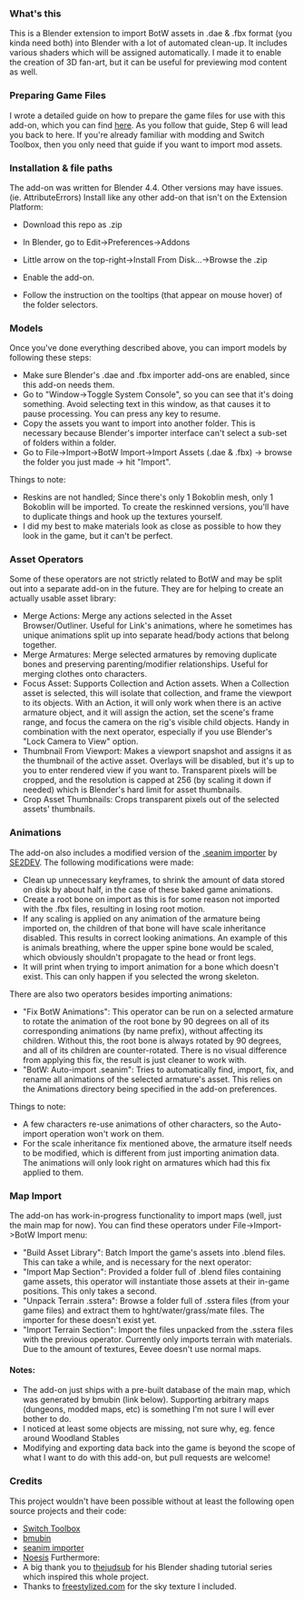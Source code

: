 ### What's this

This is a Blender extension to import BotW assets in .dae & .fbx format (you kinda need both) into Blender with a lot of automated clean-up. It includes various shaders which will be assigned automatically. I made it to enable the creation of 3D fan-art, but it can be useful for previewing mod content as well.

### Preparing Game Files
I wrote a detailed guide on how to prepare the game files for use with this add-on, which you can find [here](https://open3dlab.com/tutorials/view/241/). As you follow that guide, Step 6 will lead you back to here. If you're already familiar with modding and Switch Toolbox, then you only need that guide if you want to import mod assets.

### Installation & file paths
The add-on was written for Blender 4.4. Other versions may have issues. (ie. AttributeErrors)
Install like any other add-on that isn't on the Extension Platform:
- Download this repo as .zip
- In Blender, go to Edit->Preferences->Addons
- Little arrow on the top-right->Install From Disk...->Browse the .zip
- Enable the add-on.

- Follow the instruction on the tooltips (that appear on mouse hover) of the folder selectors.

### Models
Once you've done everything described above, you can import models by following these steps:
- Make sure Blender's .dae and .fbx importer add-ons are enabled, since this add-on needs them.
- Go to "Window->Toggle System Console", so you can see that it's doing something. Avoid selecting text in this window, as that causes it to pause processing. You can press any key to resume.
- Copy the assets you want to import into another folder. This is necessary because Blender's importer interface can't select a sub-set of folders within a folder.
- Go to File->Import->BotW Import->Import Assets (.dae & .fbx) -> browse the folder you just made -> hit "Import".

Things to note:
- Reskins are not handled; Since there's only 1 Bokoblin mesh, only 1 Bokoblin will be imported. To create the reskinned versions, you'll have to duplicate things and hook up the textures yourself.
- I did my best to make materials look as close as possible to how they look in the game, but it can't be perfect.

### Asset Operators
Some of these operators are not strictly related to BotW and may be split out into a separate add-on in the future. They are for helping to create an actually usable asset library:
- Merge Actions: Merge any actions selected in the Asset Browser/Outliner. Useful for Link's animations, where he sometimes has unique animations split up into separate head/body actions that belong together.
- Merge Armatures: Merge selected armatures by removing duplicate bones and preserving parenting/modifier relationships. Useful for merging clothes onto characters.
- Focus Asset: Supports Collection and Action assets. When a Collection asset is selected, this will isolate that collection, and frame the viewport to its objects. With an Action, it will only work when there is an active armature object, and it will assign the action, set the scene's frame range, and focus the camera on the rig's visible child objects. Handy in combination with the next operator, especially if you use Blender's "Lock Camera to View" option.
- Thumbnail From Viewport: Makes a viewport snapshot and assigns it as the thumbnail of the active asset. Overlays will be disabled, but it's up to you to enter rendered view if you want to. Transparent pixels will be cropped, and the resolution is capped at 256 (by scaling it down if needed) which is Blender's hard limit for asset thumbnails.
- Crop Asset Thumbnails: Crops transparent pixels out of the selected assets' thumbnails.

### Animations
The add-on also includes a modified version of the [.seanim importer](https://github.com/SE2Dev/io_anim_seanim) by [SE2DEV](https://github.com/SE2Dev). The following modifications were made:
- Clean up unnecessary keyframes, to shrink the amount of data stored on disk by about half, in the case of these baked game animations.
- Create a root bone on import as this is for some reason not imported with the .fbx files, resulting in losing root motion.
- If any scaling is applied on any animation of the armature being imported on, the children of that bone will have scale inheritance disabled. This results in correct looking animations. An example of this is animals breathing, where the upper spine bone would be scaled, which obviously shouldn't propagate to the head or front legs.
- It will print when trying to import animation for a bone which doesn't exist. This can only happen if you selected the wrong skeleton.

There are also two operators besides importing animations:
- "Fix BotW Animations": This operator can be run on a selected armature to rotate the animation of the root bone by 90 degrees on all of its corresponding animations (by name prefix), without affecting its children. Without this, the root bone is always rotated by 90 degrees, and all of its children are counter-rotated. There is no visual difference from applying this fix, the result is just cleaner to work with.
- "BotW: Auto-import .seanim": Tries to automatically find, import, fix, and rename all animations of the selected armature's asset. This relies on the Animations directory being specified in the add-on preferences.

Things to note:
- A few characters re-use animations of other characters, so the Auto-import operation won't work on them.
- For the scale inheritance fix mentioned above, the armature itself needs to be modified, which is different from just importing animation data. The animations will only look right on armatures which had this fix applied to them.

### Map Import
The add-on has work-in-progress functionality to import maps (well, just the main map for now). You can find these operators under File->Import->BotW Import menu:
- "Build Asset Library": Batch Import the game's assets into .blend files. This can take a while, and is necessary for the next operator:
- "Import Map Section": Provided a folder full of .blend files containing game assets, this operator will instantiate those assets at their in-game positions. This only takes a second.
- "Unpack Terrain .sstera": Browse a folder full of .sstera files (from your game files) and extract them to hght/water/grass/mate files. The importer for these doesn't exist yet.
- "Import Terrain Section": Import the files unpacked from the .sstera files with the previous operator. Currently only imports terrain with materials. Due to the amount of textures, Eevee doesn't use normal maps.

#### Notes:
- The add-on just ships with a pre-built database of the main map, which was generated by bmubin (link below). Supporting arbitrary maps (dungeons, modded maps, etc) is something I'm not sure I will ever bother to do.
- I noticed at least some objects are missing, not sure why, eg. fence around Woodland Stables
- Modifying and exporting data back into the game is beyond the scope of what I want to do with this add-on, but pull requests are welcome!

### Credits
This project wouldn't have been possible without at least the following open source projects and their code:
- [Switch Toolbox](https://github.com/KillzXGaming/Switch-Toolbox)
- [bmubin](https://github.com/augmero/bmubin)
- [seanim importer](https://github.com/SE2Dev/io_anim_seanim)
- [Noesis](https://richwhitehouse.com/index.php?content=inc_projects.php&showproject=91)
Furthermore:
- A big thank you to [thejudsub](https://www.youtube.com/watch?v=Sb3CRU2DufU) for his Blender shading tutorial series which inspired this whole project.
- Thanks to [freestylized.com](https://freestylized.com/) for the sky texture I included.
